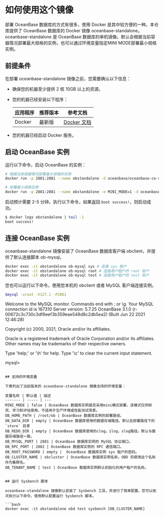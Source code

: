 # 如何使用这个镜像

部署 OceanBase 数据库的方式有很多，使用 Docker 是其中较方便的一种。本仓库提供了 OceanBase 数据库的 Docker 镜像 oceanbase-standalone。oceanbase-standalone 是 OceanBase 数据库的单机镜像。默认会根据当前容器情况部署最大规格的实例，也可以通过环境变量指定MINI MODE部署最小规格实例。

## 前提条件

在部署 oceanbase-standalone 镜像之前，您需要确认以下信息：

- 确保您的机器至少提供 2 核 10GB 以上的资源。
- 您的机器已经安装以下程序：

    应用程序 | 推荐版本 | 参考文档
    ---     | ------  | -----
    Docker | 最新版 | [Docker 文档](https://docs.docker.com/get-docker/)
- 您的机器已经启动 Docker 服务。

## 启动 OceanBase 实例

运行以下命令，启动 OceanBase 的实例：

```bash
# 根据当前容器情况部署最大规格的实例
docker run -p 2881:2881 --name obstandalone -d oceanbase/oceanbase-ce-standalone

# 部署最小规格实例
docker run -p 2881:2881 --name obstandalone -e MINI_MODE=1 -d oceanbase/oceanbase-ce-standalone
```

启动预计需要 2-5 分钟。执行以下命令，如果返回 `boot success!`，则启动成功。

```bash
$ docker logs obstandalone | tail -1
boot success!
```

## 连接 OceanBase 实例

oceanbase-standalone 镜像安装了 OceanBase 数据库客户端 obclient，并提供了默认连接脚本 ob-mysql。

```bash
docker exec -it obstandalone ob-mysql sys # 连接 sys 租户
docker exec -it obstandalone ob-mysql root # 连接用户租户的 root 账户
docker exec -it obstandalone ob-mysql test # 连接用户租户的 test 账户
```

您也可以运行以下命令，使用您本机的 obclient 或者 MySQL 客户端连接实例。

```bash
$mysql -uroot -h127.1 -P2881
```
Welcome to the MySQL monitor.  Commands end with ; or \g.
Your MySQL connection id is 167310
Server version: 5.7.25 OceanBase 3.1.0 (r-00672c3c730c3df6eef3b359eae548d8c2db5ea2) (Built Jun 22 2021 12:46:28)

Copyright (c) 2000, 2021, Oracle and/or its affiliates.

Oracle is a registered trademark of Oracle Corporation and/or its
affiliates. Other names may be trademarks of their respective
owners.

Type 'help;' or '\h' for help. Type '\c' to clear the current input statement.

mysql>
```

## 支持的环境变量

下表列出了当前版本的 oceanbase-standalone 镜像支持的环境变量：

变量名称 | 默认值 | 描述
------- | ----- | ---
MINI_MODE | false | OceanBase 数据库实例是否采用mini模式部署，该模式仅供研究、学习和评估使用，不适用于生产环境或性能测试场景。
OB_HOME_PATH | /root/ob | OceanBase 数据库实例的部署路径。
OB_DATA_DIR | empty | OceanBase 数据库使用的数据存储路径。默认在部署路径下的 `store` 目录
OB_REDO_DIR | empty | OceanBase 数据库使用的clog，ilog，slog路径。默认与数据存储路径一致。
OB_MYSQL_PORT | 2881 | OceanBase 数据库实例的 MySQL 协议端口。
OB_RPC_PORT | 2882 | OceanBase 数据库实例的 RPC 通信端口。
OB_ROOT_PASSWORD | empty |  OceanBase 数据库实例 sys 租户的密码。
OB_CLUSTER_NAME | obcluster | OceanBase 数据库实例名称，OBD 将使用这个名称作为集群名。
OB_TENANT_NAME | test | OceanBase 数据库实例默认初始化的用户租户的名称。


## 运行 Sysbench 脚本

oceanbase-standalone 镜像默认安装了 Sysbench 工具，并进行了简单配置。您可以依次执行以下命令，使用默认配置运行 Sysbench 脚本。

```bash
docker exec -it obstandalone obd test sysbench [OB_CLUSTER_NAME]
```

